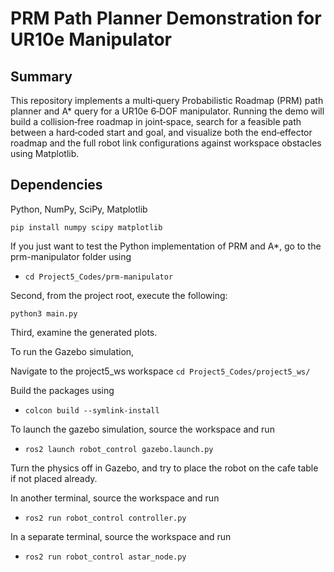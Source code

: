 # PRM Path Planner Demonstration for UR10e Manipulator

## Summary 
This repository implements a multi‑query Probabilistic Roadmap (PRM) path planner and A* query for a UR10e 6‑DOF manipulator. Running the demo will build a collision‑free roadmap in joint‑space, search for a feasible path between a hard‑coded start and goal, and visualize both the end‑effector roadmap and the full robot link configurations against workspace obstacles using Matplotlib.

## Dependencies 
Python, NumPy, SciPy, Matplotlib 

```
pip install numpy scipy matplotlib 
```
If you just want to test the Python implementation of PRM and A*, go to the prm-manipulator folder using
-  `cd Project5_Codes/prm-manipulator`

Second, from the project root, execute the following:
```
python3 main.py
```

Third, examine the generated plots.
  
To run the Gazebo simulation,

Navigate to the project5_ws workspace
`cd Project5_Codes/project5_ws/`
  
Build the packages using
- `colcon build --symlink-install`
  
To launch the gazebo simulation, source the workspace and run
- `ros2 launch robot_control gazebo.launch.py`

Turn the physics off in Gazebo, and try to place the robot on the cafe table if not placed already.

In another terminal, source the workspace and run
- `ros2 run robot_control controller.py`

In a separate terminal, source the workspace and run
- `ros2 run robot_control astar_node.py`  
